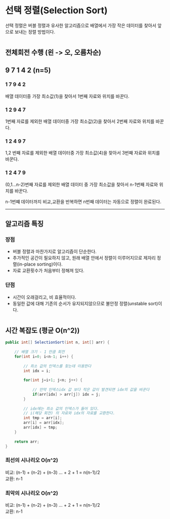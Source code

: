 # 선택 정렬(Selection Sort)

선택 정렬은 버블 정렬과 유사한 알고리즘으로 배열에서 가장 작은 데이터를 찾아서 앞으로 보내는 정렬 방법이다.

#

## 전체회전 수행 (왼 -> 오, 오름차순)

## 9 7 1 4 2 (n=5)

### 1 7 9 4 2

배열 데이터중 가장 최소값(1)을 찾아서 1번째 자료와 위치를 바꾼다.

### 1 2 9 4 7

1번째 자료를 제외한 배열 데이터중 가장 최소값(2)을 찾아서 2번째 자료와 위치를 바꾼다.

### 1 2 4 9 7

1,2 번째 자료를 제외한 배열 데이터중 가장 최소값(4)을 찾아서 3번째 자료와 위치를 바꾼다.

### 1 2 4 7 9

(0,1...n-2)번째 자료를 제외한 배열 데이터 중 가장 최소값을 찾아서 n-1번째 자료와 위치를 바꾼다.
  
n-1번쨰 데이터까지 비교,교환을 반복하면 n번째 데이터는 자동으로 정렬이 완료된다.

---

## 알고리즘 특징

### 장점

- 버블 정렬과 마찬가지로 알고리즘이 단순한다.
- 추가적인 공간이 필요하지 않고, 원래 배열 안에서 정렬이 이루어지므로 제자리 정렬(in-place sorting)이다.
- 자료 교환횟수가 처음부터 정해져 있다.

### 단점

- 시간이 오래걸리고, 비 효율적이다.
- 동일한 값에 대해 기존의 순서가 유지되지않으므로 불안정 정렬(unstable sort)이다.

#

## 시간 복잡도 (평균 O(n^2))

```java
public int[] SelectionSort(int n, int[] arr) {
  
    // 배열 크기 - 1 만큼 회전
    for(int i=0; i<n-1; i++) {
  
        // 최소 값의 인덱스를 찾는데 이용한다
        int idx = i;
		
        for(int j=i+1; j<n; j++) {
    
            // 만약 인덱스idx 값 보다 작은 값이 발견되면 idx의 값을 바꾼다
            if(arr[idx] > arr[j]) idx = j;
        }
		
        // idx에는 최소 값의 인덱스가 들어 있다.
        // i(해당 회전) 의 자료와 idx의 자료를 교환한다.
        int tmp = arr[i];
        arr[i] = arr[idx];
        arr[idx] = tmp;
    }
	
    return arr;
}
```

### 최선의 시나리오 O(n^2)

비교: (n-1) + (n-2) + (n-3) ... + 2 + 1 = n(n-1)/2  
교환: n-1

### 최악의 시나리오 O(n^2)

비교: (n-1) + (n-2) + (n-3) ... + 2 + 1 = n(n-1)/2  
교환: n-1
